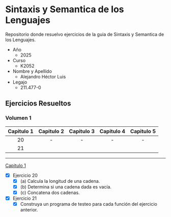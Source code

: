 # Sintaxis y Semantica de los Lenguajes
Repositorio donde resuelvo ejercicios de la guia de Sintaxis y Semantica de los Lenguajes.
- Año
  - 2025
- Curso
  - K2052
- Nombre y Apellido
  - Alejandro Héctor Luis
- Legajo
  - 211.477-0

## Ejercicios Resueltos
### Volumen 1

| Capitulo 1 | Capitulo 2 | Capitulo 3 | Capitulo 4 | Capitulo 5 |
| :--------: | :--------: | :--------: | :--------: | :--------: |
|     20     |     -      |     -      |     -      |     -      |
|     21     |

___
[Capitulo 1](capitulo-1.c)
+ [x] Ejercicio 20
    + [x] (a) Calcula la longitud de una cadena.
    + [x] (b) Determina si una cadena dada es vacía.
    + [x] (c) Concatena dos cadenas.

+ [x] Ejercicio 21
    + [x] Construya un programa de testeo para cada función del ejercicio anterior.
